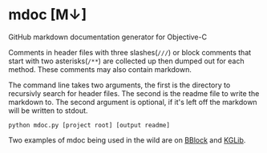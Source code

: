 # mdoc [M↓]

GitHub markdown documentation generator for Objective-C

Comments in header files with three slashes(`///`) or block comments that start with two asterisks(`/**`) are collected up then dumped out for each method. These comments may also contain markdown.

The command line takes two arguments, the first is the directory to recursivly search for header files. The second is the readme file to write the markdown to. The second argument is optional, if it's left off the markdown will be written to stdout.

    python mdoc.py [project root] [output readme]

Two examples of mdoc being used in the wild are on [BBlock](https://github.com/kgn/BBlock) and [KGLib](https://github.com/kgn/KGLib).
